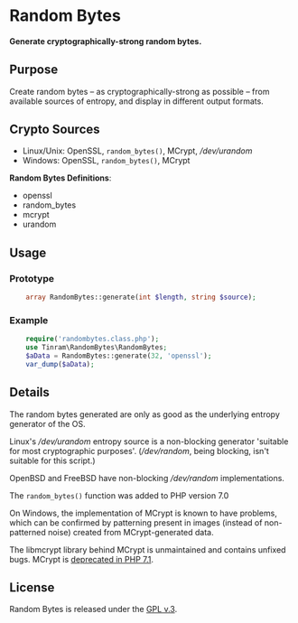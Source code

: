 
# Random Bytes

#### Generate cryptographically-strong random bytes.


## Purpose

Create random bytes &ndash; as cryptographically-strong as possible &ndash; from available sources of entropy, and display in different output formats.


## Crypto Sources

+ Linux/Unix: OpenSSL, `random_bytes()`, MCrypt, */dev/urandom*
+ Windows: OpenSSL, `random_bytes()`, MCrypt

**Random Bytes Definitions**:

+ openssl
+ random_bytes
+ mcrypt
+ urandom


## Usage

### Prototype

```php
    array RandomBytes::generate(int $length, string $source);
```

### Example

```php
    require('randombytes.class.php');
    use Tinram\RandomBytes\RandomBytes;
    $aData = RandomBytes::generate(32, 'openssl');
    var_dump($aData);
```


## Details

The random bytes generated are only as good as the underlying entropy generator of the OS.

Linux's */dev/urandom* entropy source is a non-blocking generator 'suitable for most cryptographic purposes'.  (*/dev/random*, being blocking, isn't suitable for this script.)

OpenBSD and FreeBSD have non-blocking */dev/random* implementations.

The `random_bytes()` function was added to PHP version 7.0

On Windows, the implementation of MCrypt is known to have problems, which can be confirmed by patterning present in images (instead of non-patterned noise) created from MCrypt-generated data.

The libmcrypt library behind MCrypt is unmaintained and contains unfixed bugs. MCrypt is [deprecated in PHP 7.1](http://php.net/manual/en/migration71.deprecated.php).


## License

Random Bytes is released under the [GPL v.3](https://www.gnu.org/licenses/gpl-3.0.html).

